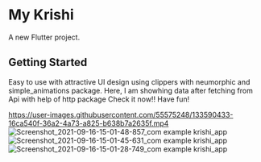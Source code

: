 # My Krishi

A new Flutter project.

## Getting Started

Easy to use with attractive UI design using clippers with neumorphic and simple_animations package. 
Here, I am showhing data after fetching from Api with help of http package
Check it now!! Have fun!



https://user-images.githubusercontent.com/55575248/133590433-16ca540f-36a2-4a73-a825-b638b7a2635f.mp4
![Screenshot_2021-09-16-15-01-48-857_com example krishi_app](https://user-images.githubusercontent.com/55575248/133590249-26cb7ca9-e100-41da-96e0-aa523d74a611.jpg)
![Screenshot_2021-09-16-15-01-45-631_com example krishi_app](https://user-images.githubusercontent.com/55575248/133590478-fd12f325-9111-4234-9fee-5706735d3af8.jpg)
![Screenshot_2021-09-16-15-01-28-749_com example krishi_app](https://user-images.githubusercontent.com/55575248/133590486-6341c0c4-fd64-42dd-a4aa-25cc14540ac8.jpg)
